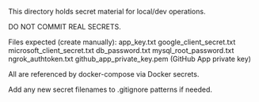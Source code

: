 This directory holds secret material for local/dev operations.

DO NOT COMMIT REAL SECRETS.

Files expected (create manually):
  app_key.txt
  google_client_secret.txt
  microsoft_client_secret.txt
  db_password.txt
  mysql_root_password.txt
  ngrok_authtoken.txt
  github_app_private_key.pem   (GitHub App private key)

All are referenced by docker-compose via Docker secrets.

Add any new secret filenames to .gitignore patterns if needed.
